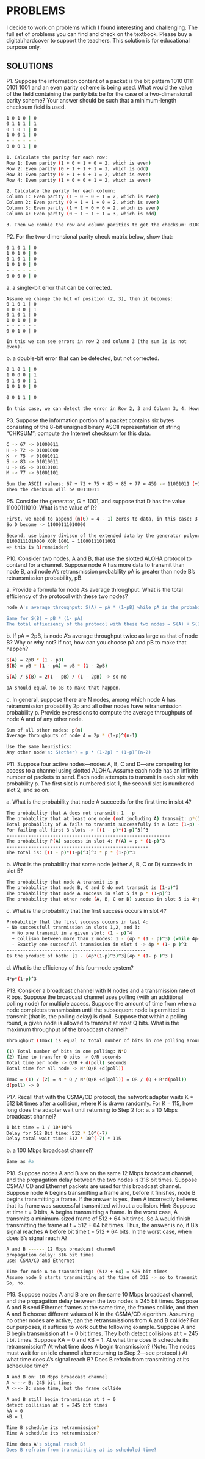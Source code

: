 # PROBLEMS
I decide to work on problems which I found interesting and challenging. The full set of problems you can find and check on the textbook. Please buy a digital/hardcover to support the teachers. This solution is for educational purpose only.

## SOLUTIONS 
P1. Suppose the information content of a packet is the bit pattern 1010 0111 0101 1001 and an even parity scheme is being used. What would the value of the field containing the parity bits be for the case of a two-dimensional parity scheme? Your answer should be such that a minimum-length checksum field is used.
```sh
1 0 1 0 | 0
0 1 1 1 | 1 
0 1 0 1 | 0
1 0 0 1 | 0
- - - - - -
0 0 0 1 | 0
```

```sh
1. Calculate the parity for each row:
Row 1: Even parity (1 + 0 + 1 + 0 = 2, which is even)
Row 2: Even parity (0 + 1 + 1 + 1 = 3, which is odd)
Row 3: Even parity (0 + 1 + 0 + 1 = 2, which is even)
Row 4: Even parity (1 + 0 + 0 + 1 = 2, which is even)

2. Calculate the parity for each column:
Column 1: Even parity (1 + 0 + 0 + 1 = 2, which is even)
Column 2: Even parity (0 + 1 + 1 + 0 = 2, which is even)
Column 3: Even parity (1 + 1 + 0 + 0 = 2, which is even)
Column 4: Even parity (0 + 1 + 1 + 1 = 3, which is odd)

3. Then we combie the row and column parities to get the checksum: 0100 0001 0 
```

P2. For the two-dimensional parity check matrix below, show that:
```sh
0 1 0 1 | 0
1 0 1 0 | 0
0 1 0 1 | 0
1 0 1 0 | 0 
- - - - - - 
0 0 0 0 | 0 

```
a. a single-bit error that can be corrected.
```
Assume we change the bit of position (2, 3), then it becomes:
0 1 0 1 | 0
1 0 0 0 | 1
0 1 0 1 | 0
1 0 1 0 | 0 
- - - - - - 
0 0 1 0 | 0 

In this we can see errors in row 2 and column 3 (the sum 1s is not even). 
```

b. a double-bit error that can be detected, but not corrected.
```sh
0 1 0 1 | 0 
1 0 0 0 | 1
0 1 0 0 | 1
1 0 1 0 | 0
- - - - - - 
0 0 1 1 | 0 

In this case, we can detect the error in Row 2, 3 and Column 3, 4. However, these intersect at multiple points: (2, 3), (2, 4), (3, 3), and (3, 4), making it unclear which bits are in error.
```

P3. Suppose the information portion of a packet contains six bytes consisting of the 8-bit unsigned binary ASCII representation of string “CHKSUM”; compute the Internet checksum for this data.
```sh
C -> 67 -> 01000011
H -> 72 -> 01001000
K -> 75 -> 01001011
S -> 83 -> 01010011
U -> 85 -> 01010101
M -> 77 -> 01001101

Sum the ASCII values: 67 + 72 + 75 + 83 + 85 + 77 = 459 -> 11001011 (+1 carry bit) -> 11001100
Then the checksum will be 00110011 
```

P5. Consider the generator, G = 1001, and suppose that D has the value 11000111010. What is the value of R?
```sh
First, we need to append (n(G) = 4 - 1) zeros to data, in this case: 3
So D become -> 11000111010000

Second, use binary divison of the extended data by the generator polynomial G using XOR:
11000111010000 XOR 1001 = 11000111011001
=> this is R(remainder) 
```

P10. Consider two nodes, A and B, that use the slotted ALOHA protocol to contend for a channel. Suppose node A has more data to transmit than node B, and node A’s retransmission probability pA is greater than node B’s retransmission probability, pB.

a. Provide a formula for node A’s average throughput. What is the total efficiency of the protocol with these two nodes?
```sh
node A's average throughput: S(A) = pA * (1-pB) while pA is the probability of node A transmit and B does not transmit 

Same for S(B) = pB * (1- pA)
The total effieciency of the protocol with these two nodes = S(A) + S(B)
```
b. If pA = 2pB, is node A’s average throughput twice as large as that of node B? Why or why not? If not, how can you choose pA and pB to make that happen?
```sh
S(A) = 2pB * (1 - pB) 
S(B) = pB * (1 - pA) = pB * (1 - 2pB)

S(A) / S(B) = 2(1 - pB) / (1 - 2pB) -> so no

pA should equal to pB to make that happen. 
```
c. In general, suppose there are N nodes, among which node A has retransmission probability 2p and all other nodes have retransmission probability p. Provide expressions to compute the average throughputs of node A and of any other node.
```sh
Sum of all other nodes: p(n)
Average throughputs of node A = 2p * (1-p)^(n-1)

Use the same heuristics:
Any other node's: S(other) = p * (1-2p) * (1-p)^(n-2)
```

P11. Suppose four active nodes—nodes A, B, C and D—are competing for access to a channel using slotted ALOHA. Assume each node has an infinite number of packets to send. Each node attempts to transmit in each slot with probability p. The first slot is numbered slot 1, the second slot is numbered slot 2, and so on.

a. What is the probability that node A succeeds for the first time in slot 4?
```sh
The probability that A does not transmit: 1 - p
The probability that at least one node (not including A) transmit: p*(1 - (1 - p)^3) 
Total probability of A fails to transmit successfully in a lot: (1-p) + p*(1-(1-p)^3) = 1-p(1-p)^3
For failing all first 3 slots -> [(1 - p)*(1-p)^3]^3
------------------------------------------------------------
The probability P(A) success in slot 4: P(A) = p * (1-p)^3
----------------------------------------------------
The total is: [(1 - p)*(1-p)^3]^3 * p * (1-p)^3 
```
b. What is the probability that some node (either A, B, C or D) succeeds in slot 5?
```sh
The probability that node A transmit is p
The probability that node B, C and D do not transmit is (1-p)^3
The probability that node A success in slot 5 is p * (1-p)^3
The probability that other node (A, B, C or D) success in slot 5 is 4*p * (1-p)^3
```
c. What is the probability that the first success occurs in slot 4?
```sh
Probability that the first success occurs in last 4:
- No successfull tranmission in slots 1,2, and 3: 
  + No one transmit in a given slot: (1 - p)^4 
  + Collison between more than 2 nodes: 1 - (4p * (1 - p)^3) (while 4p(1-p)^3 is the probability that exactly one node transmit) -> for 3 slots: 1 - (4p*(1-p)^3)^3
  - Exactly one succesfull tranmission in slot 4 -> 4p * (1- p )^3 
---------------------------------------------------
Is the product of both: [1 - (4p*(1-p)^3)^3][4p * (1- p )^3 ]
```
d. What is the efficiency of this four-node system?
```sh
4*p*(1−p)^3
```

P13. Consider a broadcast channel with N nodes and a transmission rate of R bps. Suppose the broadcast channel uses polling (with an additional polling node) for multiple access. Suppose the amount of time from when a node completes transmission until the subsequent node is permitted to transmit (that is, the polling delay) is dpoll. Suppose that within a polling round, a given node is allowed to transmit at most Q bits. What is the maximum throughput of the broadcast channel?
```sh
Throughput (Tmax) is equal to total number of bits in one polling around (1) divided by the total time take for that round (2)

(1) Total number of bits in one polling: N*Q
(2) Time to transfer Q bits -> Q/R seconds 
Total time per node -> Q/R + d(poll) seconds
Total time for all node -> N*(Q/R +d(poll))

Tmax = (1) / (2) = N * Q / N*(Q/R +d(poll)) = QR / (Q + R*d(poll)) 
d(poll) -> 0 
```

P17. Recall that with the CSMA/CD protocol, the network adapter waits K * 512 bit times after a collision, where K is drawn randomly. For K = 115, how long does the adapter wait until returning to Step 2 for:
a. a 10 Mbps broadcast channel?
```sh
1 bit time = 1 / 10*10^6 
Delay for 512 Bit time: 512 * 10^(-7)
Delay total wait time: 512 * 10^(-7) * 115 
```
b. a 100 Mbps broadcast channel?
```sh
Same as #a 
```

P18. Suppose nodes A and B are on the same 12 Mbps broadcast channel, and the propagation delay between the two nodes is 316 bit times. Suppose CSMA/ CD and Ethernet packets are used for this broadcast channel. Suppose node A begins transmitting a frame and, before it finishes, node B begins transmitting a frame. If the answer is yes, then A incorrectly believes that its frame was successful transmitted without a collision. Hint: Suppose at time t = 0 bits, A begins transmitting a frame. In the worst case, A transmits a minimum-sized frame of 512 + 64 bit times. So A would finish transmitting the frame at t = 512 + 64 bit times. Thus, the answer is no, if B’s signal reaches A before bit time t = 512 + 64 bits. In the worst case, when does B’s signal reach A?
```sh
A and B ------ 12 Mbps broadcast channel
propagation delay: 316 bit times 
use: CSMA/CD and Ethernet 
```

```sh
Time for node A to transmitting: (512 + 64) = 576 bit times 
Assume node B starts transmitting at the time of 316 -> so to transmit from B to A will take 316 + 316 = 632 bit times  
So, no. 
```

P19. Suppose nodes A and B are on the same 10 Mbps broadcast channel, and the propagation delay between the two nodes is 245 bit times. Suppose A and B send Ethernet frames at the same time, the frames collide, and then A and B choose different values of K in the CSMA/CD algorithm. Assuming no other nodes are active, can the retransmissions from A and B collide? For our purposes, it suffices to work out the following example. Suppose A and B begin transmission at t = 0 bit times. They both detect collisions at t = 245 t bit times. Suppose KA = 0 and KB = 1. At what time does B schedule its retransmission? At what time does A begin transmission? (Note: The nodes must wait for an idle channel after returning to Step 2—see protocol.) At what time does A’s signal reach B? Does B refrain from transmitting at its scheduled time?
```sh
A and B on: 10 Mbps broadcast channel
A <---> B: 245 bit times 
A <--> B: same time, but the frame collide 

A and B still begin transmissin at t = 0 
detect collision at t = 245 bit times 
kA = 0
kB = 1 

Time B schedule its retranmission?
Time A schedule its retranmission?

Time does A's signal reach B? 
Does B refrain from transmistting at is scheduled time? 
```

